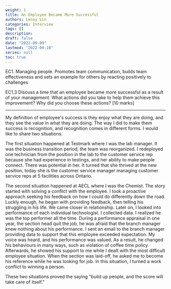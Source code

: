 ```yaml
---
weight: 1
title: An Employee Became More Successful
authors: Lenny Lin
categories: Interview 
tags: []
description: 
draft: false
date: "2022-09-09"
lastmod: "2022-09-10"
series: null
toc: true
---
```


EC1. Managing people. Promotes team communication, builds team effectiveness and sets an example for others by reacting positively to challenges


EC1.3 Discuss a time that an employee became more successful as a result of your management. What actions did you take to help them achieve this improvement? Why did you choose these actions? [10 marks]

<!--more-->

---


My definition of employee's success is they enjoy what they are doing, and they see the value in what they are doing.  The way I did to make them success is recognition, and recognition comes in different forms.  I would like to share two situations.


The first situation happened at Testmark where I was the lab manager.  It was the business transition period, the team was reorganized.  I redeployed one technician from the position in the lab to the customer service rep because she had experience in testings, and her ability to make people connect.  There was potential in her.  It turned that she thrived at the new position, today she is the customer service manager managing customer service reps at 5 facilities across Ontario.

The second situation happened at AECL where I was the Chemist. The story started with solving a conflict with the employee.  I took a proactive approach seeking his feedback on how I could do differently down the road.  Luckly enough, he began with providing feedback, then telling his struggling in his life.  We came closer in relationship.  Later on, I looked into performance of each individual technologist.  I collected data.  I realized he was the top performer all the time.  During a performance appraisal in one year, the section head quit the job, he was afraid that the branch manager knew nothing about his performance.  I sent an email to the branch manager providing data to support that this employee exceeded expectation.  My voice was heard, and his performance was valued.  As a result, he changed his behaviours in many ways, such as violation of coffee time policy.  Afterwards, he showed his support to me while I dealt with the most difficult employee situation.  When the section was laid-off, he asked me to become his reference while he was looking for job.  In this situation, I turned a work conflict to winning a person.

These two situations proved the saying "build up people, and the score will take care of itself." 